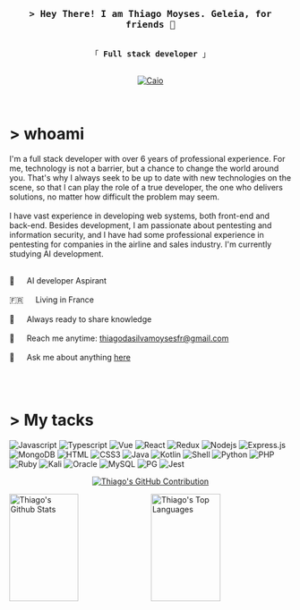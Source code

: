 <h3 align="center">
        <samp>&gt; Hey There! I am Thiago Moyses. Geleia, for friends 👋</samp>
</h3>

<p align="center"> 
  <samp>
    <br>
    「 <b>Full stack developer</b> 」
    <br>
    <br>
  </samp>
</p>

<p align="center">
 <a href="https://www.linkedin.com/in/thiago-moyses-7784b3bb/" target="_blank">
  <img src="https://img.shields.io/badge/LinkedIn-0077B5?style=for-the-badge&logo=linkedin&logoColor=white" alt="Caio"/>
 </a>
</p>
<br />

# > whoami

<p>
I'm a full stack developer with over 6 years of professional experience. For me, technology is not a barrier, but a chance to change the world around you. That's why I always seek to be up to date with new technologies on the scene, so that I can play the role of a true developer, the one who delivers solutions, no matter how difficult the problem may seem.   <br/><br/>
I have vast experience in developing web systems, both front-end and back-end. Besides development, I am passionate about pentesting and information security, and I have had some professional experience in pentesting for companies in the airline and sales industry. I'm currently studying AI development. <br/><br/>
 
 
 🤖 &emsp; AI developer Aspirant <br/><br/>
 🇫🇷 &emsp; Living in France <br/><br/>
 🤝 &emsp; Always ready to share knowledge <br/><br/>
 📧 &emsp; Reach me anytime: thiagodasilvamoysesfr@gmail.com<br/><br/>
 💬 &emsp; Ask me about anything [here](https://github.com/thiagomoyses/thiagomoyses/issues)<br/><br/>
 

</p>

<br/>

# > My tacks

![Javascript](https://img.shields.io/badge/JavaScript-323330?style=for-the-badge&logo=javascript&logoColor=F7DF1E)
![Typescript](https://img.shields.io/badge/TypeScript-007ACC?style=for-the-badge&logo=typescript&logoColor=white)
![Vue](https://img.shields.io/badge/Vue.js-35495E?style=for-the-badge&logo=vue.js&logoColor=4FC08D)
![React](https://img.shields.io/badge/React-20232A?style=for-the-badge&logo=react&logoColor=61DAFB)
![Redux](https://img.shields.io/badge/Redux-593D88?style=for-the-badge&logo=redux&logoColor=white)
![Nodejs](https://img.shields.io/badge/Node.js-43853D?style=for-the-badge&logo=node.js&logoColor=white)
![Express.js](https://img.shields.io/badge/Express.js-000000?style=for-the-badge&logo=express&logoColor=white)
![MongoDB](https://img.shields.io/badge/MongoDB-4EA94B?style=for-the-badge&logo=mongodb&logoColor=white)
![HTML](https://img.shields.io/badge/HTML5-E34F26?style=for-the-badge&logo=html5&logoColor=white)
![CSS3](https://img.shields.io/badge/CSS3-1572B6?style=for-the-badge&logo=css3&logoColor=white)
![Java](https://img.shields.io/badge/Java-ED8B00?style=for-the-badge&logo=java&logoColor=white)
![Kotlin](https://img.shields.io/badge/Kotlin-0095D5?&style=for-the-badge&logo=kotlin&logoColor=white)
![Shell](https://img.shields.io/badge/Shell_Script-121011?style=for-the-badge&logo=gnu-bash&logoColor=white)
![Python](https://img.shields.io/badge/Python-3776AB?style=for-the-badge&logo=python&logoColor=white)
![PHP](https://img.shields.io/badge/PHP-777BB4?style=for-the-badge&logo=php&logoColor=white)
![Ruby](https://img.shields.io/badge/Ruby-CC342D?style=for-the-badge&logo=ruby&logoColor=white)
![Kali](https://img.shields.io/badge/Kali_Linux-557C94?style=for-the-badge&logo=kali-linux&logoColor=white)
![Oracle](https://img.shields.io/badge/Oracle-F80000?style=for-the-badge&logo=oracle&logoColor=black)
![MySQL](https://img.shields.io/badge/MySQL-00000F?style=for-the-badge&logo=mysql&logoColor=white)
![PG](https://img.shields.io/badge/PostgreSQL-316192?style=for-the-badge&logo=postgresql&logoColor=white)
![Jest](https://img.shields.io/badge/Jest-323330?style=for-the-badge&logo=Jest&logoColor=white)


<p align="center">
    <a href="https://github.com/thiagomoyses">
    <img src="https://github-profile-summary-cards.vercel.app/api/cards/profile-details?username=thiagomoyses&theme=radical" alt="Thiago's GitHub Contribution"/>
  </a>
</p>

<a> 
    <a href="https://github.com/thiagomoyses"><img alt="Thiago's Github Stats" src="https://denvercoder1-github-readme-stats.vercel.app/api?username=thiagomoyses&show_icons=true&count_private=true&theme=react&border_color=7F3FBF&bg_color=0D1117&title_color=F85D7F&icon_color=F8D866" height="192px" width="49.5%"/></a>
  <a href="https://github.com/thiagomoyses"><img alt="Thiago's Top Languages" src="https://denvercoder1-github-readme-stats.vercel.app/api/top-langs/?username=thiagomoyses&langs_count=8&layout=compact&theme=react&border_color=7F3FBF&bg_color=0D1117&title_color=F85D7F&icon_color=F8D866" height="192px" width="49.5%"/></a>
  <br/>
</a>

<!----
📈 My GitHub Stats

<p align="center"> <img src="https://github-readme-stats.vercel.app/api?username=thiagomoyses&show_icons=true&theme=dracula" alt="thiagomoyses" /> ---->
